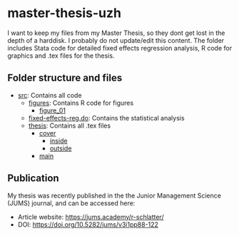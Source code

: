 # master-thesis-uzh
I want to keep my files from my Master Thesis, so they dont get lost in the depth of a harddisk. I probably do not update/edit this content. The folder includes Stata code for detailed fixed effects regression analysis, R code for graphics and .tex files for the thesis.

## Folder structure and files
* [src](src): Contains all code
    - [figures](src/figures): Contains R code for figures
        - [figure_01](src/figures/figure_01)
    - [fixed-effects-reg.do](src/fixed-effects-reg.do): Contains the statistical analysis
    - [thesis](src/thesis): Contains all .tex files
        - [cover](src/thesis/cover)
            - [inside](src/thesis/cover/inside)
            - [outside](src/thesis/cover/outside)
        - [main](src/thesis/main)

## Publication
My thesis was recently published in the the Junior Management Science (JUMS) journal, and can be accessed here:

- Article website: <https://jums.academy/r-schlatter/>
- DOI: <https://doi.org/10.5282/jums/v3i1pp88-122>